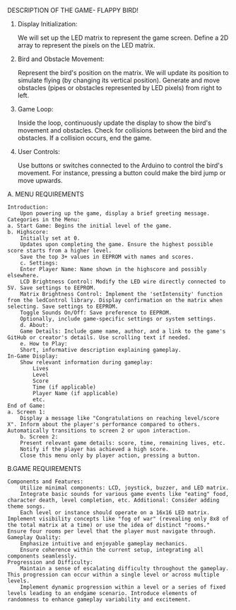 DESCRIPTION OF THE GAME- FLAPPY BIRD!
1. Display Initialization:

    We will set up the LED matrix to represent the game screen. Define a 2D array to represent the pixels on the LED matrix.

2. Bird and Obstacle Movement:

    Represent the bird's position on the matrix. We will update its position to simulate flying (by changing its vertical position).
    Generate and move obstacles (pipes or obstacles represented by LED pixels) from right to left.

3. Game Loop:

    Inside the loop, continuously update the display to show the bird's movement and obstacles.
    Check for collisions between the bird and the obstacles. If a collision occurs, end the game.

4. User Controls:

    Use buttons or switches connected to the Arduino to control the bird's movement. For instance, pressing a button could make the bird jump or move upwards.


A. MENU REQUIREMENTS

    Introduction:
        Upon powering up the game, display a brief greeting message.
    Categories in the Menu:
    a. Start Game: Begins the initial level of the game.
    b. Highscore:
        Initially set at 0.
        Updates upon completing the game. Ensure the highest possible score starts from a higher level.
        Save the top 3+ values in EEPROM with names and scores.
        c. Settings:
        Enter Player Name: Name shown in the highscore and possibly elsewhere.
        LCD Brightness Control: Modify the LED wire directly connected to 5V. Save settings to EEPROM.
        Matrix Brightness Control: Implement the 'setIntensity' function from the ledControl library. Display confirmation on the matrix when selecting. Save settings to EEPROM.
        Toggle Sounds On/Off: Save preference to EEPROM.
        Optionally, include game-specific settings or system settings.
        d. About:
        Game Details: Include game name, author, and a link to the game's GitHub or creator's details. Use scrolling text if needed.
        e. How to Play:
        Short, informative description explaining gameplay.
    In-Game Display:
        Show relevant information during gameplay:
            Lives
            Level
            Score
            Time (if applicable)
            Player Name (if applicable)
            etc.
    End of Game:
    a. Screen 1:
        Display a message like "Congratulations on reaching level/score X". Inform about the player's performance compared to others. Automatically transitions to screen 2 or upon interaction.
        b. Screen 2:
        Present relevant game details: score, time, remaining lives, etc.
        Notify if the player has achieved a high score.
        Close this menu only by player action, pressing a button.

B.GAME REQUIREMENTS

    Components and Features:
        Utilize minimal components: LCD, joystick, buzzer, and LED matrix.
        Integrate basic sounds for various game events like "eating" food, character death, level completion, etc. Additional: Consider adding theme songs.
        Each level or instance should operate on a 16x16 LED matrix. Implement visibility concepts like "fog of war" (revealing only 8x8 of the total matrix at a time) or use the idea of distinct "rooms." Ensure four rooms per level that the player must navigate through.
    Gameplay Quality:
        Emphasize intuitive and enjoyable gameplay mechanics.
        Ensure coherence within the current setup, integrating all components seamlessly.
    Progression and Difficulty:
        Maintain a sense of escalating difficulty throughout the gameplay. This progression can occur within a single level or across multiple levels.
        Implement dynamic progression within a level or a series of fixed levels leading to an endgame scenario. Introduce elements of randomness to enhance gameplay variability and excitement.


